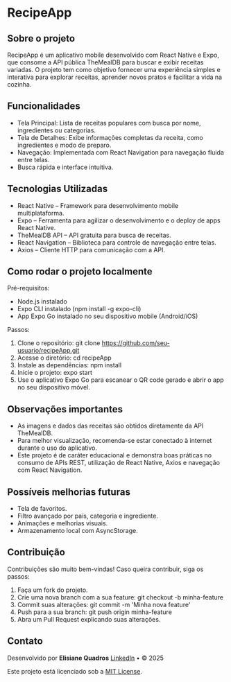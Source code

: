 RecipeApp
==========

Sobre o projeto
-------------------
RecipeApp é um aplicativo mobile desenvolvido com React Native e Expo, que consome a API pública TheMealDB para buscar e exibir receitas variadas. O projeto tem como objetivo fornecer uma experiência simples e interativa para explorar receitas, aprender novos pratos e facilitar a vida na cozinha.

 Funcionalidades
-------------------
- Tela Principal: Lista de receitas populares com busca por nome, ingredientes ou categorias.
- Tela de Detalhes: Exibe informações completas da receita, como ingredientes e modo de preparo.
- Navegação: Implementada com React Navigation para navegação fluida entre telas.
- Busca rápida e interface intuitiva.

 Tecnologias Utilizadas
--------------------------
- React Native – Framework para desenvolvimento mobile multiplataforma.
- Expo – Ferramenta para agilizar o desenvolvimento e o deploy de apps React Native.
- TheMealDB API – API gratuita para busca de receitas.
- React Navigation – Biblioteca para controle de navegação entre telas.
- Axios – Cliente HTTP para comunicação com a API.

Como rodar o projeto localmente
----------------------------------
Pré-requisitos:
- Node.js instalado
- Expo CLI instalado (npm install -g expo-cli)
- App Expo Go instalado no seu dispositivo mobile (Android/iOS)

Passos:
1. Clone o repositório:
   git clone https://github.com/seu-usuario/recipeApp.git
2. Acesse o diretório:
   cd recipeApp
3. Instale as dependências:
   npm install
4. Inicie o projeto:
   expo start
5. Use o aplicativo Expo Go para escanear o QR code gerado e abrir o app no seu dispositivo móvel.

Observações importantes
---------------------------
- As imagens e dados das receitas são obtidos diretamente da API TheMealDB.
- Para melhor visualização, recomenda-se estar conectado à internet durante o uso do aplicativo.
- Este projeto é de caráter educacional e demonstra boas práticas no consumo de APIs REST, utilização de React Native, Axios e navegação com React Navigation.

Possíveis melhorias futuras
-------------------------------
- Tela de favoritos.
- Filtro avançado por país, categoria e ingrediente.
- Animações e melhorias visuais.
- Armazenamento local com AsyncStorage.

Contribuição
----------------
Contribuições são muito bem-vindas! Caso queira contribuir, siga os passos:
1. Faça um fork do projeto.
2. Crie uma nova branch com a sua feature: git checkout -b minha-feature
3. Commit suas alterações: git commit -m 'Minha nova feature'
4. Push para a sua branch: git push origin minha-feature
5. Abra um Pull Request explicando suas alterações.

Contato
-----------
Desenvolvido por **Elisiane Quadros**
[LinkedIn](https://www.linkedin.com/in/elisiane-quadros/) • © 2025  

Este projeto está licenciado sob a [MIT License](LICENSE).
